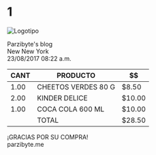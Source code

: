 # 1
<!DOCTYPE html>
<html>
    <head>
        <link rel="stylesheet" href="style.css"> <script src="script.js"></script>
    </head>
    <body>
        <div class="ticket">
            <img
                src="[https://yt3.ggpht.com/-3BKTe8YFlbA/AAAAAAAAAAI/AAAAAAAAAAA/ad0jqQ4IkGE/s900-c-k-no-mo-rj-c0xffffff/photo.jpg](https://scontent.feoh3-1.fna.fbcdn.net/v/t39.30808-6/302416068_420663480052270_7181538663166542413_n.jpg?_nc_cat=107&ccb=1-7&_nc_sid=e3f864&_nc_ohc=zFYLEYh4Pr8AX_HKXNJ&_nc_ht=scontent.feoh3-1.fna&oh=00_AT9HY6LYS_XXsTQxitJs6lDmI4SbWNG_MZdzYlwHDXK7OQ&oe=633165DA)"
                alt="Logotipo">
            <p class="centrado">Parzibyte's blog
                <br>New New York
                <br>23/08/2017 08:22 a.m.</p>
            <table>
                <thead>
                    <tr>
                        <th class="cantidad">CANT</th>
                        <th class="producto">PRODUCTO</th>
                        <th class="precio">$$</th>
                    </tr>
                </thead>
                <tbody>
                    <tr>
                        <td class="cantidad">1.00</td>
                        <td class="producto">CHEETOS VERDES 80 G</td>
                        <td class="precio">$8.50</td>
                    </tr>
                    <tr>
                        <td class="cantidad">2.00</td>
                        <td class="producto">KINDER DELICE</td>
                        <td class="precio">$10.00</td>
                    </tr>
                    <tr>
                        <td class="cantidad">1.00</td>
                        <td class="producto">COCA COLA 600 ML</td>
                        <td class="precio">$10.00</td>
                    </tr>
                    <tr>
                        <td class="cantidad"></td>
                        <td class="producto">TOTAL</td>
                        <td class="precio">$28.50</td>
                    </tr>
                </tbody>
            </table>
            <p class="centrado">¡GRACIAS POR SU COMPRA!
                <br>parzibyte.me</p>
        </div>
    </body>
</html>

